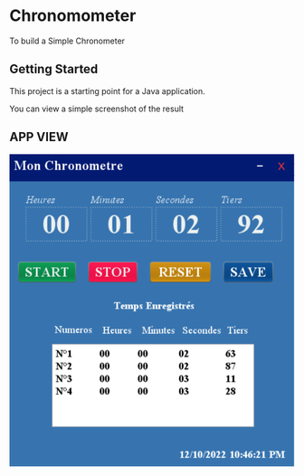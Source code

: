 # Chronomometer

To build a Simple Chronometer

## Getting Started

This project is a starting point for a Java application.

You can view a simple screenshot of the result

## APP VIEW
![Screenshot Of App](https://github.com/RonaldoMine/chronometer/blob/master/app.png)
